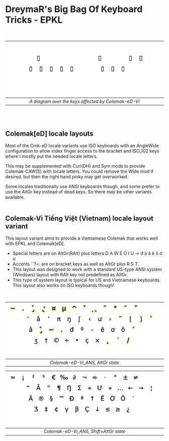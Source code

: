DreymaR's Big Bag Of Keyboard Tricks - EPKL
===========================================
<br>

|![Changed keys for Colemak-eD-Vi on an ANSI board](./Cmk-eD-Vi_ANS/Cmk-eD-Vi_ANS_ChangedKeys.png)|
|   :---:   |
|_A diagram over the keys affected by Colemak-eD-Vi_|

<br><br>

Colemak[eD] locale layouts
--------------------------
Most of the Cmk-eD locale variants use ISO keyboards with an AngleWide configuration to allow index finger access to the bracket and ISO_102 keys where I mostly put the needed locale letters.

This may be supplemented with Curl(DH) and Sym mods to provide Colemak-CAW(S) with locale letters. You could remove the Wide mod if desired, but then the right hand pinky may get overworked.

Some locales traditionally use ANSI keyboards though, and some prefer to use the AltGr key instead of dead keys. So there may be other variants available.
<br><br>

Colemak-Vi Tiếng Việt (Vietnam) locale layout variant
-----------------------------------------------------
This layout variant aims to provide a Vietnamese Colemak that works well with EPKL and Colemak[eD].
- Special letters are on AltGr(RAlt) plus letters D A W E O I U → đ â ă ê ô ơ ư
- Accents ´`?~. are on bracket keys as well as AltGr plus R S T.
- This layout was designed to work with a standard US-type ANSI system (Windows) layout with RAlt key not predefined as AltGr.
- This type of system layout is typical for US and Vietnamese keyboards. This layout also works on ISO keyboards though!
<br>

|![EPKL help image for Colemak-eD-Vi on an ANSI board, AltGr state](./Cmk-eD-Vi_ANS/state6.png)|
|   :---:   |
|_Colemak-eD-Vi_ANS, AltGr state_|

|![EPKL help image for Colemak-eD-Vi on an ANSI board, Shift+AltGr state](./Cmk-eD-Vi_ANS/state7.png)|
|   :---:   |
|_Colemak-eD-Vi_ANS, Shift+AltGr state_|
